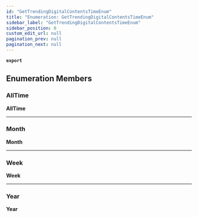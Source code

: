 ```yaml
---
id: "GetTrendingDigitalContentsTimeEnum"
title: "Enumeration: GetTrendingDigitalContentsTimeEnum"
sidebar_label: "GetTrendingDigitalContentsTimeEnum"
sidebar_position: 0
custom_edit_url: null
pagination_prev: null
pagination_next: null
---
```


**`export`**

## Enumeration Members

### AllTime

 **AllTime**

___

### Month

 **Month**

___

### Week

 **Week**

___

### Year

 **Year**

